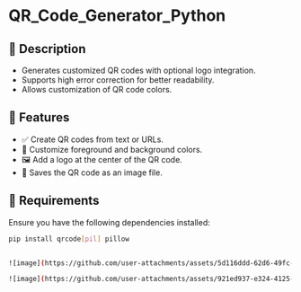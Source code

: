 # QR_Code_Generator_Python

## 📌 Description
- Generates customized QR codes with optional logo integration.
- Supports high error correction for better readability.
- Allows customization of QR code colors.

## 🎯 Features
- ✅ Create QR codes from text or URLs.
- 🎨 Customize foreground and background colors.
- 🖼️ Add a logo at the center of the QR code.
- 💾 Saves the QR code as an image file.

## 🔧 Requirements
Ensure you have the following dependencies installed:

```sh
pip install qrcode[pil] pillow


![image](https://github.com/user-attachments/assets/5d116ddd-62d6-49fc-a34c-3bdfe0de3483)

![image](https://github.com/user-attachments/assets/921ed937-e324-4125-b9c5-4c642f6a8b44)
